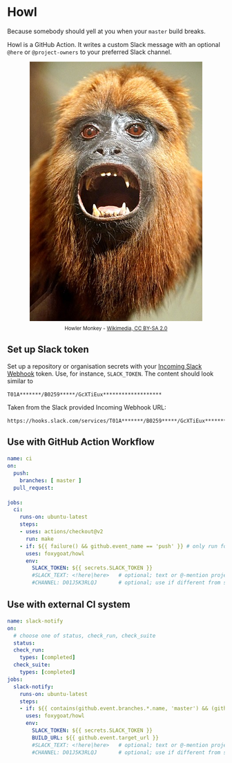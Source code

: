 # Howl

Because somebody should yell at you when your `master` build breaks.

Howl is a GitHub Action. It writes a custom Slack message with an
optional `@here` or `@project-owners` to your preferred Slack channel.

<div style="text-align:center;width:100%">
	<img src="howler.jpeg" alt="Howler Monkey"/>
	<br/>
	<sub>Howler Monkey -
		<a href="https://commons.wikimedia.org/wiki/File:DSC09108_-_Guyanan_Red_Howler_Monkey_(36384553204).jpg">
			Wikimedia, CC BY-SA 2.0
		</a>
	</sub>
</div>

## Set up Slack token

Set up a repository or organisation secrets with your [Incoming Slack
Webhook] token. Use, for instance, `SLACK_TOKEN`. The content should
look similar to

	T01A*******/B0259*****/GcXTiEux*******************

Taken from the Slack provided Incoming Webhook URL:

	https://hooks.slack.com/services/T01A*******/B0259*****/GcXTiEux*******************

[Incoming Slack Webhook]: https://slack.com/intl/en-au/help/articles/115005265063-Incoming-webhooks-for-Slack

## Use with GitHub Action Workflow

```yaml
name: ci
on:
  push:
    branches: [ master ]
  pull_request:

jobs:
  ci:
    runs-on: ubuntu-latest
    steps:
    - uses: actions/checkout@v2
      run: make
    - if: ${{ failure() && github.event_name == 'push' }} # only run for failed build on master
      uses: foxygoat/howl
      env:
        SLACK_TOKEN: ${{ secrets.SLACK_TOKEN }}
        #SLACK_TEXT: <!here|here>   # optional; text or @-mention project owners by slack member ID, e.g. <@U0LAN0Z89>
        #CHANNEL: D01J5K3RLQJ       # optional; use if different from slack webhook setup, take from channel URL
```

## Use with external CI system

```yaml
name: slack-notify
on:
  # choose one of status, check_run, check_suite
  status:
  check_run:
    types: [completed]
  check_suite:
    types: [completed]
jobs:
  slack-notify:
    runs-on: ubuntu-latest
    steps:
    - if: ${{ contains(github.event.branches.*.name, 'master') && (github.event.state == 'failure' || github.event.state == 'error')}}
      uses: foxygoat/howl
      env:
        SLACK_TOKEN: ${{ secrets.SLACK_TOKEN }}
        BUILD_URL: ${{ github.event.target_url }}
        #SLACK_TEXT: <!here|here>   # optional; text or @-mention project owners by slack member ID, e.g. <@U0LAN0Z89>
        #CHANNEL: D01J5K3RLQJ       # optional; use if different from slack webhook setup, take from channel URL
```
